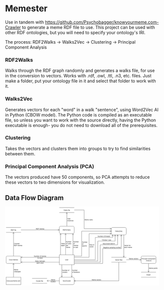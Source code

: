 # Memester
Use in tandem with https://github.com/Psychobagger/knowyourmeme.com-Crawler to generate a meme RDF file to use.
This project can be used with other RDF ontologies, but you will need to specify your ontology's IRI.

The process:
RDF2Walks -> Walks2Vec -> Clustering -> Principal Component Analysis

### RDF2Walks
Walks through the RDF graph randomly and generates a walks file, for use in the conversion to vectors. Works with .rdf, .owl, .ttl, .n3, etc. files. Just make a folder, put your ontology file in it and select that folder to work with it.

### Walks2Vec
Generates vectors for each "word" in a walk "sentence", using Word2Vec AI in Python (CBOW model). The Python code is compiled as an executable file, so unless you want to work with the source directly, having the Python executable is enough- you do not need to download all of the prerequisites.

### Clustering
Takes the vectors and clusters them into groups to try to find similarities between them.

### Principal Component Analysis (PCA)
The vectors produced have 50 components, so PCA attempts to reduce these vectors to two dimensions for visualization.

## Data Flow Diagram
![alt text](https://github.com/Sanavesa/Memester/blob/master/resources/DFD.png)
